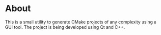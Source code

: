 # About
This is a small utility to generate CMake projects of any complexity using a GUI tool. The project is being developed using Qt and C++.
